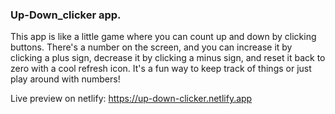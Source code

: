 ### Up-Down_clicker app.

This app is like a little game where you can count up and down by clicking buttons. There's a number on the screen, and you can increase it by clicking a plus sign, decrease it by clicking a minus sign, and reset it back to zero with a cool refresh icon. It's a fun way to keep track of things or just play around with numbers! 

Live preview on netlify: https://up-down-clicker.netlify.app

